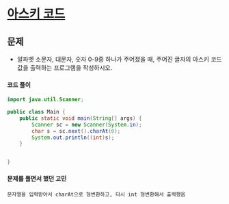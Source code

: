 # [아스키 코드](https://www.acmicpc.net/problem/11654)



## 문제

- 알파벳 소문자, 대문자, 숫자 0-9중 하나가 주어졌을 때, 주어진 글자의 아스키 코드값을 출력하는 프로그램을 작성하시오.


#### 코드 풀이

```java
import java.util.Scanner;

public class Main {
    public static void main(String[] args) {
        Scanner sc = new Scanner(System.in);
        char s = sc.next().charAt(0);
        System.out.println((int)s);
    }


}
```



#### 문제를 풀면서 했던 고민 

~~~
문자열을 입력받아서 charAt으로 형변환하고, 다시 int 형변환해서 출력했음
~~~



